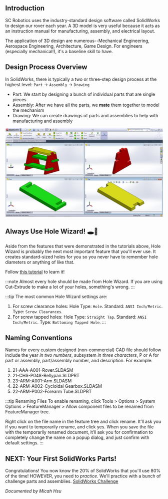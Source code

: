 ## Introduction
SC Robotics uses the industry-standard design software called SolidWorks to design our rover each year. A 3D model is very useful because it acts as an instruction manual for manufacturing, assembly, and electrical layout.

The application of 3D design are numerous--Mechanical Engineering, Aerospace Engineering, Architecture, Game Design. For engineers (especially mechanical!), it's a baseline skill to have.

## Design Process Overview
In SolidWorks, there is typically a two or three-step design process at the highest level: `Part` -> `Assembly` -> `Drawing`

* Part: We start by designing a bunch of individual parts that are single pieces
* Assembly: After we have all the parts, we __mate__ them together to model the mechanism
* Drawing: We can create drawings of parts and assemblies to help with manufacturing and assembly

![Part and Assembly](./img/Assembly.png)

## Always Use Hole Wizard! :hole::mage:
Aside from the features that were demonstrated in the tutorials above, Hole Wizard is probably the next most important feature that you'll ever use. It creates standard-sized holes for you so you never have to remember hole diameters or anything of like that.

Follow [this tutorial](https://www.youtube.com/watch?v=cpfMU3pIVdk) to learn it!

:::note
Almost every hole should be made from Hole Wizard. If you are using Cut-Extrude to make a lot of your holes, something's wrong.
:::

:::tip
The most common Hole Wizard settings are:
1. For screw clearance holes: Hole Type: `Hole`. Standard: `ANSI Inch/Metric`. Type: `Screw Clearances`.
2. For screw tapped holes:  Hole Type: `Straight Tap`. Standard: `ANSI Inch/Metric`. Type: `Bottoming Tapped Hole`.
:::

## Naming Conventions
Names for every custom designed (non-commercial) CAD file should follow include the year _in two numbers_, subsystem _in three characters_, P or A for part or assembly, part/assembly number, and description. For example:
1. 21-AAA-A001-Rover.SLDASM
2. 21-CHS-P048-Bellypan.SLDPRT
3. 23-ARM-A001-Arm.SLDASM
4. 22-ARM-A002-Cycloidal Gearbox.SLDASM
5. 22-ARM-P002-Forearm Tube.SLDPRT

:::tip Renaming Files
To enable renaming, click Tools > Options > System Options > FeatureManager > Allow component files to be renamed from FeatureManager tree.

Right click on the file name in the feature tree and click rename. It’ll ask you if you want to temporarily rename, and click yes. When you save the file with the temporarily renamed document, it’ll ask you for confirmation to completely change the name on a popup dialog, and just confirm with default settings.
:::

## NEXT: Your First SolidWorks Parts!
Congratulations! You now know the 20% of SolidWorks that you'll use 80% of the time! HOWEVER, you need to _practice_. We'll practice with a bunch of challenge parts and assemblies. [SolidWorks Challenge](./SolidWorks%20Challenge.md)

_Documented by Micah Hsu_